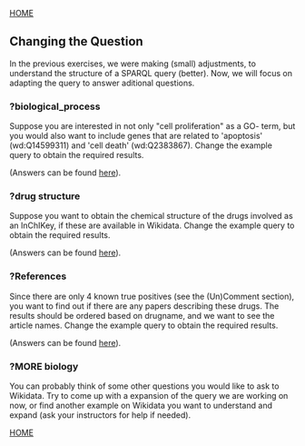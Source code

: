 [HOME](https://denisesl22.github.io/SPARQLTutorials/)

## Changing the Question

In the previous exercises, we were making (small) adjustments, to understand the structure of a SPARQL query (better). 
Now, we will focus on adapting the query to answer aditional questions.

### ?biological_process

Suppose you are interested in not only "cell proliferation" as a GO- term, but you would also want to include genes that 
are related to 'apoptosis' (wd:Q14599311) and 'cell death' (wd:Q2383867). Change the example query to obtain the required results.

(Answers can be found [here](../Answers/AnswersAssignment2.md)). 


### ?drug structure

Suppose you want to obtain the chemical structure of the drugs involved as an InChIKey, if these are available in Wikidata.
Change the example query to obtain the required results.

(Answers can be found [here](../Answers/AnswersAssignment2.md)). 

### ?References

Since there are only 4 known true positives (see the (Un)Comment section), you want to find out if there are any papers
describing these drugs. The results should be ordered based on drugname, and we want to see the article names. 
Change the example query to obtain the required results.

(Answers can be found [here](../Answers/AnswersAssignment2.md)). 


### ?MORE biology

You can probably think of some other questions you would like to ask to Wikidata. Try to come up with a expansion 
of the query we are working on now, or find another example on Wikidata you want to understand and expand 
(ask your instructors for help if needed).

[HOME](https://denisesl22.github.io/SPARQLTutorials/)
